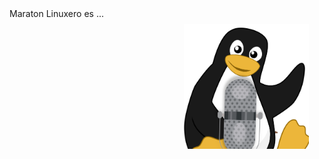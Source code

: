 <img src="/images/logoMaratonLinuxero.png" width="200" style="float: right; margin: 5%;">
Maraton Linuxero es ...
<br clear="all"/>